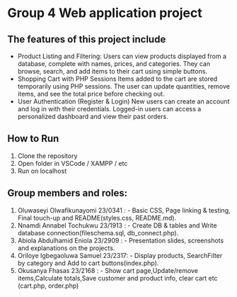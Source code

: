 # Group 4 Web application project

## The features of this project include
- Product Listing and Filtering:
Users can view products displayed from a database, complete with names, prices, and categories. They can browse, search, and add items to their cart using simple buttons.
- Shopping Cart with PHP Sessions
Items added to the cart are stored temporarily using PHP sessions. The user can update quantities, remove items, and see the total price before checking out.
- User Authentication (Register & Login)
New users can create an account and log in with their credentials. Logged-in users can access a personalized dashboard and view their past orders.
## How to Run
1. Clone the repository
2. Open folder in VSCode / XAMPP / etc
3. Run on localhost

## Group members and roles:
1. Oluwaseyi Olwafikunayomi 23/0341 : - Basic CSS, Page linking & testing, Final touch-up and README(styles.css, README.md).
2. Nnamdi Annabel Tochukwu 23/1913 : - Create DB & tables and Write database connection(fileschema.sql, db_connect.php).
3. Abiola Abdulhamid Eniola 23/2909 : - Presentation slides, screenshots and explanations on the projects.
4. Oriloye Igbegaoluwa Samuel 23/2317: - Display products, SearchFilter by category and Add to cart buttons(index.php).
5. Okusanya Fhasas 23/2168 : - Show cart page,Update/remove items,Calculate totals,Save customer and product info, clear cart etc (cart.php, order.php)
